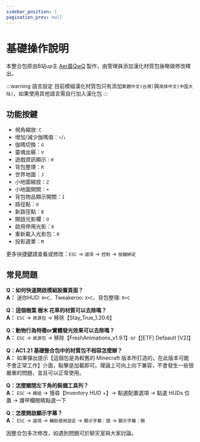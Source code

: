 ```yaml
---
sidebar_position: 1
pagination_prev: null
---
```


# 基礎操作說明

本整合包原由B站up主 [Aer晨QwQ](https://space.bilibili.com/1989205162) 製作，由管理員添加漢化材質包後略做修改釋出。

:::warning 語言設定
目前模組漢化材質包只有添加`繁體中文(台灣)`與`简体中文(中国大陆)`，如果使用其他語言需自行加入漢化包
:::

## 功能按鍵

* 視角縮放: `C`
* 增加/減少伽瑪值：`↑`/`↓`
* 伽瑪切換：`G`
* 靈魂出竅：`V`
* 遊戲資訊顯示 : `H`
* 背包整理：`R`
* 世界地圖：`J` 
* 小地圖縮放：`Z`
* 小地圖開關：`+`
* 背包物品顯示開關：`I`
* 路徑點：`U`
* 新路徑點：`B`
* 開啟光影欄：`O`
* 啟用停用光影：`K`
* 重新載入光影包：`R`
* 投影選單：`M`

更多快捷鍵請查看或修改：`ESC` -> `選項` -> `控制` -> `按鍵綁定`

## 常見問題

**Q：如何快速開啟模組設置頁面？**  
**A：** 迷你HUD: `H+C`、Tweakeroo: `X+C`、背包整理: `R+C`

**Q：這個樹葉 樹木 花草的材質可以去除嗎？**  
**A：** `ESC` -> `資源包` -> 移除【Stay_True_1.20.6】

**Q：動物行為特徵or實體發光效果可以去除嗎？**  
**A：** `ESC` -> `資源包` -> 移除【FreshAnimations_v1.9.1】or【[ETF] Defaault [V2]】

**Q：AC1.21 基礎整合包中的材質包不相容怎麼辦？**  
**A：** 如果彈出提示【這個包是為較舊的 Minecraft 版本所打造的，在此版本可能不會正常工作】介面，點擊是加載即可。理論上可向上向下兼容，不會發生一些很嚴重的問題，並且可以正常使用。

**Q：怎麼關閉左下角的裝備工具列？**  
**A：** `ESC` -> `模組` -> 搜尋【Inventory HUD +】-> 點選配置選項 -> 點選 HUDs 位置 -> 護甲欄眼睛點選一下 

**Q：怎麼開啟顯示字幕？**  
**A：** `ESC` -> `選項` -> `輔助使用設定` -> `顯示字幕：關` -> `顯示字幕：開`

因整合包多次修改，如遇到問題可於聊天室與大家討論。